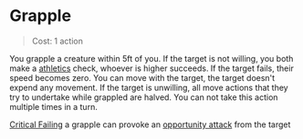 # Grapple

> Cost: 1 action

You grapple a creature within 5ft of you. If the target is not willing, you both make a [athletics](athletics.md) check, whoever is higher succeeds. If the target fails, their speed becomes zero. You can move with the target, the target doesn't expend any movement. If the target is unwilling, all move actions that they try to undertake while grappled are halved. You can not take this action multiple times in a turn. 

[Critical Failing](DC.md) a grapple can provoke an [opportunity attack](opportunity.md) from the target